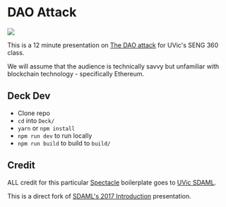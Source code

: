 # DAO Attack

![](https://www.ethereum.org/images/logos/ETHEREUM-LOGO_LANDSCAPE_Black.png)

This is a 12 minute presentation on
[The DAO attack](https://www.coindesk.com/understanding-dao-hack-journalists/)
for UVic's SENG 360 class.

We will assume that the audience is technically savvy but unfamiliar with
blockchain technology - specifically Ethereum.

## Deck Dev

- Clone repo
- `cd` into `Deck/`
- `yarn` or `npm install`
- `npm run dev` to run locally
- `npm run build` to build to `build/`


## Credit

ALL credit for this particular
[Spectacle](http://formidable.com/open-source/spectacle/) boilerplate goes to
[UVic SDAML](https://sdaml.club).

This is a direct fork of
[SDAML's 2017 Introduction](http://introduction.sdaml.club/) presentation.
